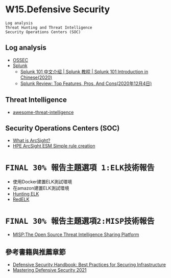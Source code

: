 # W15.Defensive Security
```
Log analysis
Threat Hunting and Threat Intelligence
Security Operations Centers (SOC)
```
## Log analysis
- [OSSEC](https://www.ossec.net/)
- [Splunk]()
  - [Splunk 101 中文介绍 | Splunk 教程 | Splunk 101 Introduction in Chinese(2020)](https://www.youtube.com/watch?v=b1EG7uQ1yIc)
  - [Splunk Review: Top Features, Pros, And Cons(2020年12月4日)](https://www.youtube.com/watch?v=rqPD_TF-zGI)

## Threat Intelligence

- [awesome-threat-intelligence](https://github.com/hslatman/awesome-threat-intelligence)

## Security Operations Centers (SOC)
- [What is ArcSight?](https://www.youtube.com/watch?v=7iIgKvUP7hc)
- [HPE ArcSight ESM Simple rule creation](https://www.youtube.com/watch?v=1MNXd2BcdG0)


# `FINAL 30% 報告主題選項 1:ELK技術報告`
- 使用Docker建置ELK測試環境
- 在amazon建置ELK測試環境
- [Hunting ELK](https://github.com/Cyb3rWard0g/HELK)
- [RedELK](https://github.com/fastlorenzo/redelk-server)

# `FINAL 30% 報告主題選項2:MISP技術報告`
- [MISP:The Open Source Threat Intelligence Sharing Platform](https://www.circl.lu/doc/misp/)


## 參考書籍與推薦章節
- [Defensive Security Handbook: Best Practices for Securing Infrastructure](https://www.tenlong.com.tw/products/9789864766963)
- [Mastering Defensive Security 2021](https://www.packtpub.com/product/mastering-defensive-security/9781800208162)
